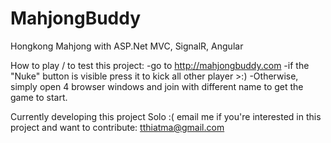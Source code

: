 # MahjongBuddy
Hongkong Mahjong with ASP.Net MVC, SignalR, Angular

How to play / to test this project:
-go to http://mahjongbuddy.com
-if the "Nuke" button is visible press it to kick all other player >:)
-Otherwise, simply open 4 browser windows and join with different name to get the game to start.

Currently developing this project Solo :(
email me if you're interested in this project and want to contribute: tthiatma@gmail.com

